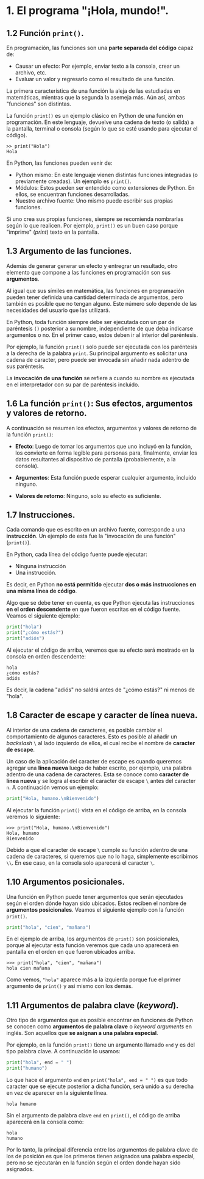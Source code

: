 # 1. El programa "¡Hola, mundo!".

## 1.2 Función `print()`.

En programación, las funciones son una **parte separada del código** capaz de: 

- Causar un efecto: Por ejemplo, enviar texto a la consola, crear un archivo, etc.
- Evaluar un valor y regresarlo como el resultado de una función.

La primera característica de una función la aleja de las estudiadas en matemáticas, mientras que la segunda la asemeja más. Aún así, ambas "funciones" son distintas.

La función `print()` es un ejemplo clásico en Python de una función en programación. En este lenguaje, devuelve una cadena de texto (o salida) a la pantalla, terminal o consola (según lo que se esté usando para ejecutar el código).

```
>> print("Hola")
Hola
```

En Python, las funciones pueden venir de:

- Python mismo: En este lenguaje vienen distintas funciones integradas (o previamente creadas). Un ejemplo es `print()`.
- Módulos: Estos pueden ser entendido como extensiones de Python. En ellos, se encuentran funciones desarrolladas.
- Nuestro archivo fuente: Uno mismo puede escribir sus propias funciones.

Si uno crea sus propias funciones, siempre se recomienda nombrarlas según lo que realicen. Por ejemplo, `print()` es un buen caso porque "imprime" (*print*) texto en la pantalla.


## 1.3 Argumento de las funciones.

Además de generar generar un efecto y entregrar un resultado, otro elemento que compone a las funciones en programación son sus **argumentos**.

Al igual que sus símiles en matemática, las funciones en programación pueden tener definida una cantidad determinada de argumentos, pero también es posible que no tengan alguno. Este número solo depende de las necesidades del usuario que las utilizará.

En Python, toda función siempre debe ser ejecutada con un par de paréntesis `()` posterior a su nombre, independiente de que deba indicarse argumentos o no. En el primer caso, estos deben ir al interior del paréntesis.

Por ejemplo, la función `print()` solo puede ser ejecutada con los paréntesis a la derecha de la palabra `print`. Su principal argumento es solicitar una cadena de caracter, pero puede ser invocada sin añadir nada adentro de sus paréntesis.

La **invocación de una función** se refiere a cuando su nombre es ejecutada en el interpretador con su par de paréntesis incluido.


## 1.6 La función `print()`: Sus efectos, argumentos y valores de retorno.

A continuación se resumen los efectos, argumentos y valores de retorno de la función `print()`:

- **Efecto**: Luego de tomar los argumentos que uno incluyó en la función, los convierte en forma legible para personas para, finalmente, enviar los datos resultantes al dispositivo de pantalla (probablemente, a la consola).

- **Argumentos**: Esta función puede esperar cualquier argumento, incluido ninguno.

- **Valores de retorno**: Ninguno, solo su efecto es suficiente.


## 1.7 Instrucciones.

Cada comando que es escrito en un archivo fuente, corresponde a una **instrucción**. Un ejemplo de esta fue la "invocación de una función" (`print()`).

En Python, cada línea del código fuente puede ejecutar:

- Ninguna instrucción
- Una instrucción.

Es decir, en Python **no está permitido** ejecutar **dos o más instrucciones en una misma línea de código**.

Algo que se debe tener en cuenta, es que Python ejecuta las instrucciones **en el orden descendente** en que fueron escritas en el código fuente. Veamos el siguiente ejemplo:

```python
print("hola")
print("¿cómo estás?")
print("adiós")
```

Al ejecutar el código de arriba, veremos que su efecto será mostrado en la consola en orden descendente:

```
hola
¿cómo estás?
adiós
```

Es decir, la cadena "adiós" no saldrá antes de "¿cómo estás?" ni menos de "hola".


## 1.8 Caracter de escape y caracter de línea nueva.

Al interior de una cadena de caracteres, es posible cambiar el comportamiento de algunos caracteres. Esto es posible al añadir un *backslash* `\` al lado izquierdo de ellos, el cual recibe el nombre de **caracter de escape**.

Un caso de la aplicación del caracter de escape es cuando queremos agregar una **línea nueva** luego de haber escrito, por ejemplo, una palabra adentro de una cadena de caracteres. Esta se conoce como **caracter de línea nueva** y se logra al escribir el caracter de escape `\` antes del caracter `n`. A continuación vemos un ejemplo:

```python
print("Hola, humano.\nBienvenido")
```

Al ejecutar la función `print()` vista en el código de arriba, en la consola veremos lo siguiente:

```
>>> print("Hola, humano.\nBienvenido")
Hola, humano
Bienvenido
```

Debido a que el caracter de escape `\` cumple su función adentro de una cadena de caracteres, si queremos que no lo haga, simplemente escribimos `\\`. En ese caso, en la consola solo aparecerá el caracter `\`.


## 1.10 Argumentos posicionales.

Una función en Python puede tener argumentos que serán ejecutados según el orden dónde hayan sido ubicados. Estos reciben el nombre de **argumentos posicionales**. Veamos el siguiente ejemplo con la función `print()`.

```python
print("hola", "cien", "mañana")
```

En el ejemplo de arriba, los argumentos de `print()` son posicionales, porque al ejecutar esta función veremos que cada uno aparecerá en pantalla en el orden en que fueron ubicados arriba.

```
>>> print("hola", "cien", "mañana")
hola cien mañana
```

Como vemos, `"hola"` aparece más a la izquierda porque fue el primer argumento de `print()` y así mismo con los demás.


## 1.11 Argumentos de palabra clave (*keyword*).

Otro tipo de argumentos que es posible encontrar en funciones de Python se conocen como **argumentos de palabra clave** o *keyword arguments* en inglés. Son aquellos que **se asignan a una palabra especial**.

Por ejemplo, en la función `print()` tiene un argumento llamado `end` y es del tipo palabra clave. A continuación lo usamos:

```python
print("hola", end = " ")
print("humano")
```

Lo que hace el argumento `end` en `print("hola", end = " ")` es que todo caracter que se ejecute posterior a dicha función, será unido a su derecha en vez de aparecer en la siguiente línea.

```
hola humano
```

Sin el argumento de palabra clave `end` en `print()`, el código de arriba aparecerá en la consola como:

```
hola
humano
```

Por lo tanto, la principal diferencia entre los argumentos de palabra clave de los de posición es que los primeros tienen asignados una palabra especial, pero no se ejecutarán en la función según el orden donde hayan sido asignados.


